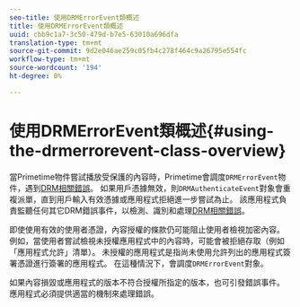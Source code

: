 ```yaml
---
seo-title: 使用DRMErrorEvent類概述
title: 使用DRMErrorEvent類概述
uuid: cbb9c1a7-3c50-479d-b7e5-63010a696dfa
translation-type: tm+mt
source-git-commit: 9d2e046ae259c05fb4c278f464c9a26795e554fc
workflow-type: tm+mt
source-wordcount: '194'
ht-degree: 0%

---
```



# 使用DRMErrorEvent類概述{#using-the-drmerrorevent-class-overview}

當Primetime物件嘗試播放受保護的內容時，Primetime會調度`DRMErrorEvent`物件，遇到[DRM相關錯誤](https://help.adobe.com/en_US/primetime/drm/index.html#reference-DRM_Client_Error_Messages)。 如果用戶憑據無效，則`DRMAuthenticateEvent`對象會重複派單，直到用戶輸入有效憑據或應用程式拒絕進一步嘗試為止。 該應用程式負責監聽任何其它DRM錯誤事件，以檢測、識別和處理[DRM相關錯誤](https://help.adobe.com/en_US/primetime/drm/index.html#reference-DRM_Client_Error_Messages)。

即使使用有效的使用者憑證，內容授權的條款仍可能阻止使用者檢視加密內容。 例如，當使用者嘗試檢視未授權應用程式中的內容時，可能會被拒絕存取（例如「應用程式允許」清單）。 未授權的應用程式是指尚未使用允許列出的應用程式簽署憑證進行簽署的應用程式。 在這種情況下，會調度`DRMErrorEvent`對象。

如果內容損毀或應用程式的版本不符合授權所指定的版本，也可引發錯誤事件。 應用程式必須提供適當的機制來處理錯誤。

